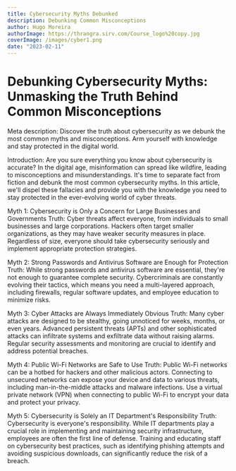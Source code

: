 ```yaml
---
title: Cybersecurity Myths Debunked
description: Debunking Common Misconceptions
author: Hugo Moreira
authorImage: https://thrangra.sirv.com/Course_logo%20copy.jpg
coverImage: /images/cyber1.png
date: "2023-02-11"
---
```


# Debunking Cybersecurity Myths: Unmasking the Truth Behind Common Misconceptions

Meta description: Discover the truth about cybersecurity as we debunk the most common myths and misconceptions. Arm yourself with knowledge and stay protected in the digital world.

Introduction:
Are you sure everything you know about cybersecurity is accurate? In the digital age, misinformation can spread like wildfire, leading to misconceptions and misunderstandings. It's time to separate fact from fiction and debunk the most common cybersecurity myths. In this article, we'll dispel these fallacies and provide you with the knowledge you need to stay protected in the ever-evolving world of cyber threats.

Myth 1: Cybersecurity is Only a Concern for Large Businesses and Governments
Truth: Cyber threats affect everyone, from individuals to small businesses and large corporations. Hackers often target smaller organizations, as they may have weaker security measures in place. Regardless of size, everyone should take cybersecurity seriously and implement appropriate protection strategies.

Myth 2: Strong Passwords and Antivirus Software are Enough for Protection
Truth: While strong passwords and antivirus software are essential, they're not enough to guarantee complete security. Cybercriminals are constantly evolving their tactics, which means you need a multi-layered approach, including firewalls, regular software updates, and employee education to minimize risks.

Myth 3: Cyber Attacks are Always Immediately Obvious
Truth: Many cyber attacks are designed to be stealthy, going unnoticed for weeks, months, or even years. Advanced persistent threats (APTs) and other sophisticated attacks can infiltrate systems and exfiltrate data without raising alarms. Regular security assessments and monitoring are crucial to identify and address potential breaches.

Myth 4: Public Wi-Fi Networks are Safe to Use
Truth: Public Wi-Fi networks can be a hotbed for hackers and other malicious actors. Connecting to unsecured networks can expose your device and data to various threats, including man-in-the-middle attacks and malware infections. Use a virtual private network (VPN) when connecting to public Wi-Fi to encrypt your data and protect your privacy.

Myth 5: Cybersecurity is Solely an IT Department's Responsibility
Truth: Cybersecurity is everyone's responsibility. While IT departments play a crucial role in implementing and maintaining security infrastructure, employees are often the first line of defense. Training and educating staff on cybersecurity best practices, such as identifying phishing attempts and avoiding suspicious downloads, can significantly reduce the risk of a breach.
